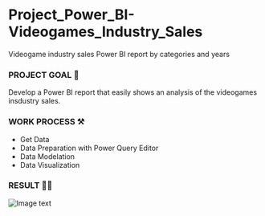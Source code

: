 # Project_Power_BI-Videogames_Industry_Sales
Videogame industry sales Power BI report by categories and years

### PROJECT GOAL 🎯
Develop a Power BI report that easily shows an analysis of the videogames insdustry sales.

### WORK PROCESS  ⚒️
- Get Data
- Data Preparation with Power Query Editor
- Data Modelation 
- Data Visualization

### RESULT 👨‍💻

![Image text](https://github.com/Davidteje/Project_Power_BI-Videogames_Industry_Sales/blob/main/img/BI%20Dashboard.png)

